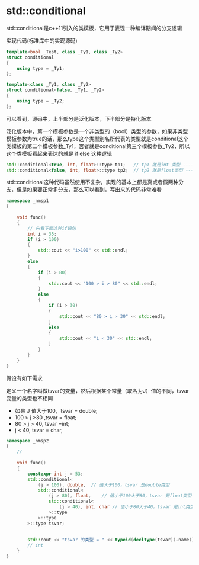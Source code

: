 # std::conditional

std::conditional是c++11引入的类模板，它用于表现一种编译期间的分支逻辑

实现代码(标准库中的实现源码)

```c++
template<bool _Test, class _Ty1, class _Ty2>
struct conditional
{
    using type = _Ty1;
};

template<class _Ty1, class _Ty2>
struct conditional<false, _Ty1, _Ty2>
{
    using type = _Ty2;
};
```

可以看到，源码中，上半部分是泛化版本，下半部分是特化版本

泛化版本中，第一个模板参数是一个非类型的（bool）类型的参数，如果非类型模板参数为true的话，那么type这个类型别名所代表的类型就是conditional这个类模板的第二个模板参数_Ty1，否者就是conditional第三个模板参数_Ty2，所以这个类模板看起来表达的就是 if else 这种逻辑

```c++
std::conditional<true, int, float>::type tp1;   // tp1 就是int 类型 ----》 int tp1;
std::conditional<false, int, float>::type tp2;  // tp2 就是float类型 ----》float tp2;
```

std::conditional这种代码虽然使用不复杂，实现的基本上都是真或者假两种分支，但是如果要正常多分支，那么可以看到，写出来的代码非常难看

```c++
namespace _nmsp1
{
    
    void func()
    {
        // 先看下面这种if语句
        int i = 35;
        if (i > 100)
        {
            std::cout << "i>100" << std::endl;
        }
        else
        {
            if (i > 80)
            {
                std::cout << "100 > i > 80" << std::endl;
            }
            else
            {
                if (i > 30)
                {
                    std::cout << "80 > i > 30" << std::endl;
                }
                else
                {
                    std::cout << "i < 30" << std::endl;
                }
            }
        }
    }
}
```

假设有如下需求

定义一个名字叫做tsvar的变量，然后根据某个常量（取名为J）值的不同，tsvar变量的类型也不相同

- 如果 J 值大于100，tsvar = double;
- 100 > j >80 ,tsvar = float;
- 80 > j > 40, tsvar =int;
- j < 40, tsvar = char,

```c++
namespace _nmsp2
{
    // 
    
    void func()
    {
        constexpr int j = 53;
        std::conditional<
            (j > 100), double,  // 值大于100，tsvar 是double类型
            std::conditional<
                (j > 80), float,    // 值小于100大于80，tsvar 是float类型
                std::conditional<
                    (j > 40), int, char // 值小于80大于40，tsvar 是int类型,小于40是char类型
                >::type
            >::type
        >::type tsvar;
        
        
        std::cout << "tsvar 的类型 = " << typeid(decltype(tsvar)).name() << std::endl;
        // int
    }
}
```


